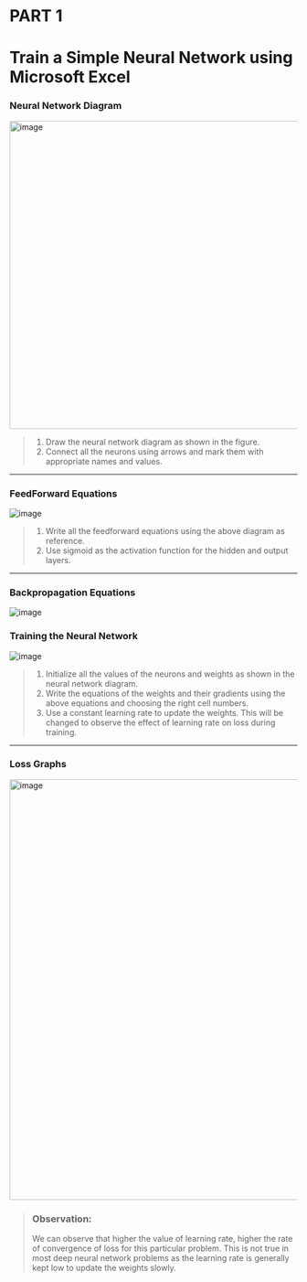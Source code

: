 # PART 1

# Train a Simple Neural Network using Microsoft Excel

### Neural Network Diagram
<img width="539" alt="image" src="https://user-images.githubusercontent.com/73247157/120009954-33663e80-bffa-11eb-98b3-d7e235a1724a.png">


> 1. Draw the neural network diagram as shown in the figure.
> 2. Connect all the neurons using arrows and mark them with appropriate names and values.

---

### FeedForward Equations
![image](https://user-images.githubusercontent.com/73247157/120010011-46790e80-bffa-11eb-8809-5283b09cb3c9.png)

> 1. Write all the feedforward equations using the above diagram as reference.
> 2. Use sigmoid as the activation function for the hidden and output layers.

---

### Backpropagation Equations
![image](https://user-images.githubusercontent.com/73247157/120010087-5c86cf00-bffa-11eb-913b-bdfaba575aee.png)


### Training the Neural Network
![image](https://user-images.githubusercontent.com/73247157/120010232-863ff600-bffa-11eb-9e09-27d118ed0aee.png)


> 1. Initialize all the values of the neurons and weights as shown in the neural network diagram.
> 2. Write the equations of the weights and their gradients using the above equations and choosing the right cell numbers.
> 3. Use a constant learning rate to update the weights. This will be changed to observe the effect of learning rate on loss during training.
---

### Loss Graphs
<img width="736" alt="image" src="https://user-images.githubusercontent.com/73247157/120010299-9a83f300-bffa-11eb-9549-ea526a8c2e27.png">


> ### Observation: 
> We can observe that higher the value of learning rate, higher the rate of convergence of loss for this particular problem. This is not true in most deep neural network problems as the learning rate is generally kept low to update the weights slowly. 

